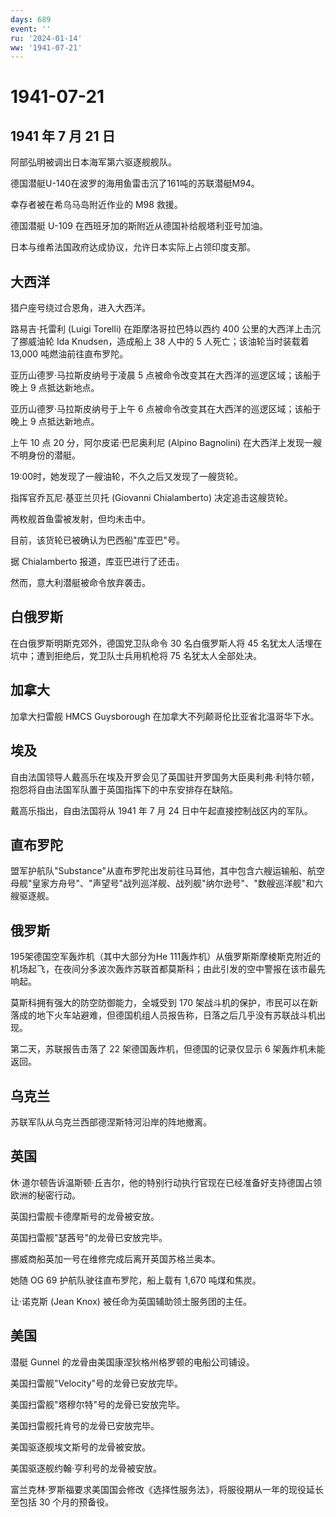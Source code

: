 ```yaml
---
days: 689
event: ''
ru: '2024-01-14'
ww: '1941-07-21'
---
```


# 1941-07-21

## 1941 年 7 月 21 日

阿部弘明被调出日本海军第六驱逐舰舰队。

德国潜艇U-140在波罗的海用鱼雷击沉了161吨的苏联潜艇M94。

幸存者被在希乌马岛附近作业的 M98 救援。

德国潜艇 U-109 在西班牙加的斯附近从德国补给舰塔利亚号加油。

日本与维希法国政府达成协议，允许日本实际上占领印度支那。

## 大西洋

猎户座号绕过合恩角，进入大西洋。

路易吉·托雷利 (Luigi Torelli) 在距摩洛哥拉巴特以西约 400
公里的大西洋上击沉了挪威油轮 Ida Knudsen，造成船上 38 人中的 5
人死亡；该油轮当时装载着 13,000 吨燃油前往直布罗陀。

亚历山德罗·马拉斯皮纳号于凌晨 5
点被命令改变其在大西洋的巡逻区域；该船于晚上 9 点抵达新地点。

亚历山德罗·马拉斯皮纳号于上午 6
点被命令改变其在大西洋的巡逻区域；该船于晚上 9 点抵达新地点。

上午 10 点 20 分，阿尔皮诺·巴尼奥利尼 (Alpino Bagnolini)
在大西洋上发现一艘不明身份的潜艇。

19:00时，她发现了一艘油轮，不久之后又发现了一艘货轮。

指挥官乔瓦尼·基亚兰贝托 (Giovanni Chialamberto) 决定追击这艘货轮。

两枚舰首鱼雷被发射，但均未击中。

目前，该货轮已被确认为巴西船"库亚巴"号。

据 Chialamberto 报道，库亚巴进行了还击。

然而，意大利潜艇被命令放弃袭击。

## 白俄罗斯

在白俄罗斯明斯克郊外，德国党卫队命令 30 名白俄罗斯人将 45
名犹太人活埋在坑中；遭到拒绝后，党卫队士兵用机枪将 75 名犹太人全部处决。

## 加拿大

加拿大扫雷舰 HMCS Guysborough 在加拿大不列颠哥伦比亚省北温哥华下水。

## 埃及

自由法国领导人戴高乐在埃及开罗会见了英国驻开罗国务大臣奥利弗·利特尔顿，抱怨将自由法国军队置于英国指挥下的中东安排存在缺陷。

戴高乐指出，自由法国将从 1941 年 7 月 24 日中午起直接控制战区内的军队。

## 直布罗陀

盟军护航队"Substance"从直布罗陀出发前往马耳他，其中包含六艘运输船、航空母舰"皇家方舟号"、"声望号"战列巡洋舰、战列舰"纳尔逊号"、"数艘巡洋舰"和六艘驱逐舰。

## 俄罗斯

195架德国空军轰炸机（其中大部分为He
111轰炸机）从俄罗斯斯摩棱斯克附近的机场起飞，在夜间分多波次轰炸苏联首都莫斯科；由此引发的空中警报在该市最先响起。

莫斯科拥有强大的防空防御能力，全城受到 170
架战斗机的保护，市民可以在新落成的地下火车站避难，但德国机组人员报告称，日落之后几乎没有苏联战斗机出现。

第二天，苏联报告击落了 22 架德国轰炸机，但德国的记录仅显示 6
架轰炸机未能返回。

## 乌克兰

苏联军队从乌克兰西部德涅斯特河沿岸的阵地撤离。

## 英国

休·道尔顿告诉温斯顿·丘吉尔，他的特别行动执行官现在已经准备好支持德国占领欧洲的秘密行动。

英国扫雷舰卡德摩斯号的龙骨被安放。

英国扫雷舰"瑟茜号"的龙骨已安放完毕。

挪威商船英加一号在维修完成后离开英国苏格兰奥本。

她随 OG 69 护航队驶往直布罗陀，船上载有 1,670 吨煤和焦炭。

让·诺克斯 (Jean Knox) 被任命为英国辅助领土服务团的主任。

## 美国

潜艇 Gunnel 的龙骨由美国康涅狄格州格罗顿的电船公司铺设。

美国扫雷舰"Velocity"号的龙骨已安放完毕。

美国扫雷舰"塔穆尔特"号的龙骨已安放完毕。

美国扫雷舰托肯号的龙骨已安放完毕。

美国驱逐舰埃文斯号的龙骨被安放。

美国驱逐舰约翰·亨利号的龙骨被安放。

富兰克林·罗斯福要求美国国会修改《选择性服务法》，将服役期从一年的现役延长至包括
30 个月的预备役。